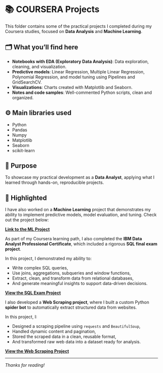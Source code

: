 # 📚 COURSERA Projects

This folder contains some of the practical projects I completed during my Coursera studies, focused on **Data Analysis** and **Machine Learning**.

## 🗂️ What you’ll find here

- **Notebooks with EDA (Exploratory Data Analysis)**: Data exploration, cleaning, and visualization.
- **Predictive models**: Linear Regression, Multiple Linear Regression, Polynomial Regression, and model tuning using Pipelines and GridSearchCV.
- **Visualizations**: Charts created with Matplotlib and Seaborn.
- **Notes and code samples**: Well-commented Python scripts, clean and organized.

## ⚙️ Main libraries used

- Python
- Pandas
- Numpy
- Matplotlib
- Seaborn
- scikit-learn

## 📌 Purpose

To showcase my practical development as a **Data Analyst**, applying what I learned through hands-on, reproducible projects.

## 🌟 Highlighted 

I have also worked on a **Machine Learning** project that demonstrates my ability to implement predictive models, model evaluation, and tuning. Check out the project below:

[**Link to the ML Project**](https://github.com/Tzantza/coursera/blob/main/Practice_project_insurance.ipynb)

As part of my Coursera learning path, I also completed the **IBM Data Analyst Professional Certificate**, which included a rigorous **SQL final exam project**.  

In this project, I demonstrated my ability to:
- Write complex SQL queries,
- Use joins, aggregations, subqueries and window functions,
- Extract, clean, and transform data from relational databases,
- And generate meaningful insights to support data-driven decisions.

[**View the SQL Exam Project**](https://github.com/Tzantza/coursera/blob/main/sql-final-project-v2.ipynb)

I also developed a **Web Scraping project**, where I built a custom Python **spider bot** to automatically extract structured data from websites.  

In this project, I:
- Designed a scraping pipeline using `requests` and `BeautifulSoup`,
- Handled dynamic content and pagination,
- Stored the scraped data in a clean, reusable format,
- And transformed raw web data into a dataset ready for analysis.

[**View the Web Scraping Project**](https://github.com/Tzantza/coursera/blob/main/webscraping-final-project-v2.ipynb)

---

*Thanks for reading!*
